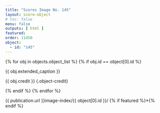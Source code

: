 ```yaml
---
title: "Scores Image No. 145"
layout: score-object
# toc: false
menu: false
outputs: [ html ]
featured: 
order: 11450
object:
  - id: "145"
---
```


{% for obj in objects.object_list %}
{% if obj.id == object[0].id %}

{{ obj.extended_caption }}

{{ obj.credit }} {.object-credit}

{% endif %}
{% endfor %}

<div class="object-credit object-url is-print-only">

{{ publication.url }}image-index/{{ object[0].id }}/ {% if featured %}*{% endif %}

</div>
